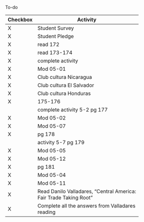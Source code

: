 To-do

| Checkbox | Activity |
| ---- | ---- |
| X | Student Survey |
| X | Student Pledge |
| X | read 172 |
| X | read 173-174 |
| X | complete activity |
| X | Mod 05-01 |
| X | Club cultura Nicaragua |
| X | Club cultura El Salvador |
| X | Club cultura Honduras |
| X | 175-176 |
|  | complete activity 5-2 pg 177 |
| X | Mod 05-02 |
| X | Mod 05-07 |
| X | pg 178 |
|  | activity 5-7 pg 179 |
| X | Mod 05-05 |
| X | Mod 05-12 |
| X | pg 181 |
| X | Mod 05-04 |
| X | Mod 05-11 |
| X |  Read Danilo Valladares, “Central America:<br>Fair Trade Taking Root” |
| X | Complete all the answers from Valladares<br>reading |
